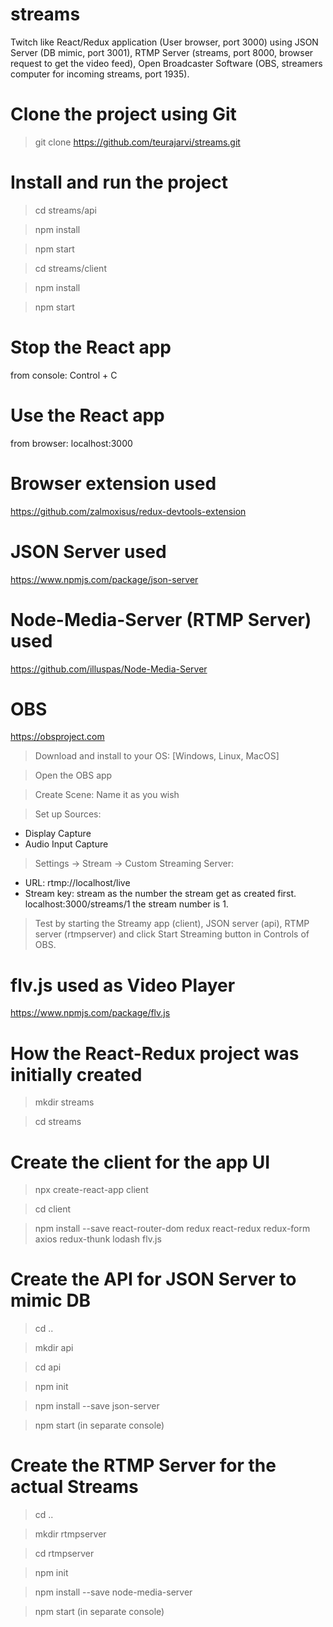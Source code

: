 # streams

Twitch like React/Redux application (User browser, port 3000) using JSON Server (DB mimic, port 3001), RTMP Server (streams, port 8000, browser request to get the video feed), Open Broadcaster Software (OBS, streamers computer for incoming streams, port 1935).

# Clone the project using Git

> git clone https://github.com/teurajarvi/streams.git

# Install and run the project

> cd streams/api

> npm install

> npm start

> cd streams/client

> npm install

> npm start

# Stop the React app

from console:
Control + C

# Use the React app

from browser: localhost:3000

# Browser extension used

https://github.com/zalmoxisus/redux-devtools-extension

# JSON Server used

https://www.npmjs.com/package/json-server

# Node-Media-Server (RTMP Server) used

https://github.com/illuspas/Node-Media-Server

# OBS

https://obsproject.com

> Download and install to your OS: [Windows, Linux, MacOS]

> Open the OBS app

> Create Scene: Name it as you wish

> Set up Sources:

- Display Capture
- Audio Input Capture

> Settings -> Stream -> Custom Streaming Server:

- URL: rtmp://localhost/live
- Stream key: stream as the number the stream get as created first. localhost:3000/streams/1 the stream number is 1.

> Test by starting the Streamy app (client), JSON server (api), RTMP server (rtmpserver) and click Start Streaming button in Controls of OBS.

# flv.js used as Video Player

https://www.npmjs.com/package/flv.js

# How the React-Redux project was initially created

> mkdir streams

> cd streams

# Create the client for the app UI

> npx create-react-app client

> cd client

> npm install --save react-router-dom redux react-redux redux-form axios redux-thunk lodash flv.js

# Create the API for JSON Server to mimic DB

> cd ..

> mkdir api

> cd api

> npm init

> npm install --save json-server

> npm start (in separate console)

# Create the RTMP Server for the actual Streams

> cd ..

> mkdir rtmpserver

> cd rtmpserver

> npm init

> npm install --save node-media-server

> npm start (in separate console)
